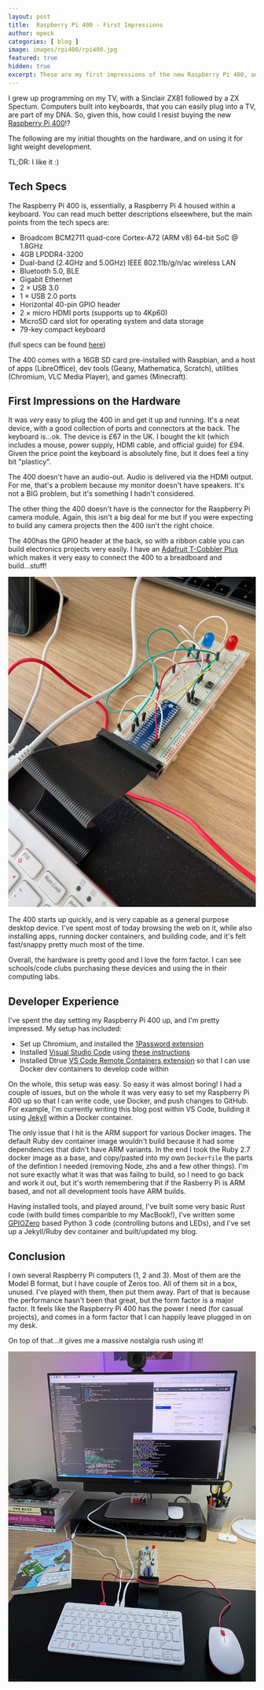 ```yaml
---
layout: post
title:  Raspberry Pi 400 - First Impressions
author: mpeck
categories: [ blog ]
image: images/rpi400/rpi400.jpg
featured: true
hidden: true
excerpt: These are my first impressions of the new Raspberry Pi 400, and my experiences of setting it up as a machine for development and blogging.
---
```


I grew up programming on my TV, with a Sinclair ZX81 followed by a ZX Spectum. Computers built into keyboards, that you can easily plug into a TV, are part of my DNA. So, given this, how could I resist buying the new [Raspberry Pi 400](https://www.raspberrypi.org/products/raspberry-pi-400/)!?

The following are my initial thoughts on the hardware, and on using it for light weight development. 

TL;DR: I like it :)

## Tech Specs

The Raspberry Pi 400 is, essentially, a Raspberry Pi 4 housed within a keyboard. You can read much better descriptions elseewhere, but the main points from the tech specs are:

- Broadcom BCM2711 quad-core Cortex-A72 (ARM v8) 64-bit SoC @ 1.8GHz
- 4GB LPDDR4-3200
- Dual-band (2.4GHz and 5.0GHz) IEEE 802.11b/g/n/ac wireless LAN
- Bluetooth 5.0, BLE
- Gigabit Ethernet
- 2 × USB 3.0 
- 1 × USB 2.0 ports
- Horizontal 40-pin GPIO header
- 2 × micro HDMI ports (supports up to 4Kp60)
- MicroSD card slot for operating system and data storage
- 79-key compact keyboard

(full specs can be found [here](https://www.raspberrypi.org/products/raspberry-pi-400/specifications/))

The 400 comes with a 16GB SD card pre-installed with Raspbian, and a host of apps (LibreOffice), dev tools (Geany, Mathematica, Scratch), utilities (Chromium, VLC Media Player), and games (Minecraft).

## First Impressions on the Hardware

It was *very* easy to plug the 400 in and get it up and running. It's a neat device, with a good collection of ports and connectors at the back. The keyboard is...ok. The device is £67 in the UK. I bought the kit (which includes a mouse, power supply, HDMI cable, and official guide) for £94. Given the price point the keyboard is absolutely fine, but it does feel a tiny bit "plasticy".

The 400 doesn't have an audio-out. Audio is delivered via the HDMI output. For me, that's a problem because my monitor doesn't have speakers. It's not a BIG problem, but it's something I hadn't considered.

The other thing the 400 doesn't have is the connector for the Raspberry Pi camera module. Again, this isn't a big deal for me but if you were expecting to build any camera projects then the 400 isn't the right choice.

The 400has the GPIO header at the back, so with a ribbon cable you can build electronics projects very easily. I have an [Adafruit T-Cobbler Plus](https://www.adafruit.com/product/2028) which makes it very easy to connect the 400 to a breadboard and build...stuff!

![GPIO](/images/rpi400/gpio.jpg)

The 400 starts up quickly, and is very capable as a general purpose desktop device. I've spent most of today browsing the web on it, while also installing apps, running docker containers, and building code, and it's felt fast/snappy pretty much most of the time.

Overall, the hardware is pretty good and I love the form factor. I can see schools/code clubs purchasing these devices and using the in their computing labs.

## Developer Experience

I've spent the day setting my Raspberry Pi 400 up, and I'm pretty impressed. My setup has included:

- Set up Chromium, and installed the [1Password extension](https://1password.com/)
- Installed [Visual Studio Code](https://code.visualstudio.com/) using [these instructions](https://pimylifeup.com/raspberry-pi-visual-studio-code/)
- Installed Dtrue [VS Code Remote Containers extension](https://marketplace.visualstudio.com/items?itemName=ms-vscode-remote.remote-containers) so that I can use Docker dev containers to develop code within

On the whole, this setup was easy. So easy it was almost boring! I had a couple of issues, but on the whole it was very easy to set my Raspberry Pi 400 up so that I can write code, use Docker, and push changes to GitHub. For example, I'm currently writing this blog post within VS Code, building it using [Jekyll](https://jekyllrb.com/) within a Docker container.

The only issue that I hit is the ARM support for various Docker images. The default Ruby dev container image wouldn't build because it had some dependencies that didn't have ARM variants. In the end I took the Ruby 2.7 docker image as a base, and copy/pasted into my own `Dockerfile` the parts of the defintion I needed (removing Node, zhs and a few other things). I'm not sure exactly what it was that was failng to build, so I need to go back and work it out, but it's worth remembering that if the Rasberry Pi is ARM based, and not all development tools have ARM builds.

Having installed tools, and played around, I've built some very basic Rust code (with build times comparible to my MacBook!), I've written some [GPIOZero](https://gpiozero.readthedocs.io/en/stable/) based Python 3 code (controlling butons and LEDs), and I've set up a Jekyll/Ruby dev container and built/updated my blog.

## Conclusion

I own several Raspberry Pi computers (1, 2 and 3). Most of them are the Model B format, but I have couple of Zeros too. All of them sit in a box, unused. I've played with them, then put them away. Part of that is because the performance hasn't been that great, but the form factor is a major factor. It feels like the Raspberry Pi 400 has the power I need (for casual projects), and comes in a form factor that I can happily leave plugged in on my desk.

On top of that...it gives me a massive nostalgia rush using it!

![GPIO](/images/rpi400/desktop.jpg)
